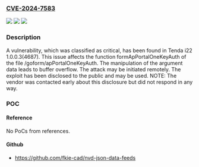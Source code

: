### [CVE-2024-7583](https://cve.mitre.org/cgi-bin/cvename.cgi?name=CVE-2024-7583)
![](https://img.shields.io/static/v1?label=Product&message=i22&color=blue)
![](https://img.shields.io/static/v1?label=Version&message=%3D%201.0.0.3(4687)%20&color=brighgreen)
![](https://img.shields.io/static/v1?label=Vulnerability&message=CWE-120%20Buffer%20Overflow&color=brighgreen)

### Description

A vulnerability, which was classified as critical, has been found in Tenda i22 1.0.0.3(4687). This issue affects the function formApPortalOneKeyAuth of the file /goform/apPortalOneKeyAuth. The manipulation of the argument data leads to buffer overflow. The attack may be initiated remotely. The exploit has been disclosed to the public and may be used. NOTE: The vendor was contacted early about this disclosure but did not respond in any way.

### POC

#### Reference
No PoCs from references.

#### Github
- https://github.com/fkie-cad/nvd-json-data-feeds

